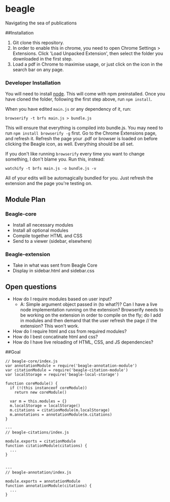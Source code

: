 beagle
======

Navigating the sea of publications

##Installation

1. Git clone this repository.
2. In order to enable this in chrome, you need to open Chrome Settings > Extensions. Click 'Load Unpacked Extension', then select the folder you downloaded in the first step.
3. Load a pdf in Chrome to maximise usage, or just click on the icon in the search bar on any page.

### Developer Installation

You will need to install [node](http://nodejs.org/). This will come with npm preinstalled. Once you have cloned the folder, following the first step above, run `npm install`. 

When you have edited `main.js` or any dependency of it, run:

`browserify -t brfs main.js > bundle.js`

This will ensure that everything is compiled into bundle.js. You may need to run `npm install browserify -g` first. Go to the Chrome Extensions page, and refresh it. Refresh the page your .pdf or browser is loaded on before clicking the Beagle icon, as well. Everything should be all set.

If you don't like running `browserify` every time you want to change something, I don't blame you. Run this, instead:

`watchify -t brfs main.js -o bundle.js -v`

All of your edits will be automagically bundled for you. Just refresh the extension and the page you're testing on. 

## Module Plan

### Beagle-core
* Install all necessary modules
* Install all optional modules
* Compile together HTML and CSS
* Send to a viewer (sidebar, elsewhere)

### Beagle-extension
* Take in what was sent from Beagle Core
* Display in sidebar.html and sidebar.css

## Open questions
* How do I require modules based on user input?
    - A: Simple argument object passed in (to what?)? Can I have a live node implementation running on the extension? Browserify needs to be working on the extension in order to compile on the fly; do I add in modules and then demand that the user refresh the page // the extension? This won't work.
* How do I require html and css from required modules? 
* How do I best concatinate html and css?
* How do I have live reloading of HTML, CSS, and JS dependencies? 

##Goal

```
// beagle-core/index.js
var annotationModule = require('beagle-annotation-module')
var citationModule = require('beagle-citation-module')
var localStorage = require('beagle-local-storage')
 
function coreModule() {
  if (!(this instanceof coreModule))  
    return new coreModule()
  
  var m = this.modules = {}
  m.localStorage = localStorage()
  m.citations = citationModule(m.localStorage)
  m.annotations = annotationModule(m.citations)
}
 
---
// beagle-citations/index.js
 
module.exports = citationModule
function citationModule(citations) {
  ...
}
 
 
---
// beagle-annotation/index.js
 
module.exports = annotationModule
function annotationModule(citations) {
  ...
}
 
```

